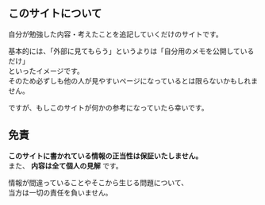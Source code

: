 ## このサイトについて
自分が勉強した内容・考えたことを追記していくだけのサイトです。

基本的には、「外部に見てもらう」というよりは「自分用のメモを公開しているだけ」  
といったイメージです。   
そのため必ずしも他の人が見やすいページになっているとは限らないかもしれません。

ですが、もしこのサイトが何かの参考になっていたら幸いです。

## 免責
**このサイトに書かれている情報の正当性は保証いたしません。**  
また、 **内容は全て個人の見解** です。

情報が間違っていることやそこから生じる問題について、  
当方は一切の責任を負いません。